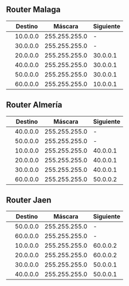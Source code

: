 ## Router Malaga
|     | Destino  | Máscara       | Siguiente |
| --- | ---      | ---           | ---       |
|     | 10.0.0.0 | 255.255.255.0 | -         |
|     | 30.0.0.0 | 255.255.255.0 | -         |
|     | 20.0.0.0 | 255.255.255.0 | 30.0.0.1  |
|     | 40.0.0.0 | 255.255.255.0 | 30.0.0.1  |
|     | 50.0.0.0 | 255.255.255.0 | 30.0.0.1  |
|     | 60.0.0.0 | 255.255.255.0 | 10.0.0.1  |

## Router Almería
|     | Destino  | Máscara       | Siguiente |
| --- | ---      | ---           | ---       |
|     | 40.0.0.0 | 255.255.255.0 | -         |
|     | 50.0.0.0 | 255.255.255.0 | -         |
|     | 10.0.0.0 | 255.255.255.0 | 40.0.0.1  |
|     | 20.0.0.0 | 255.255.255.0 | 40.0.0.1  |
|     | 30.0.0.0 | 255.255.255.0 | 40.0.0.1  |
|     | 60.0.0.0 | 255.255.255.0 | 50.0.0.2  |

## Router Jaen
|     | Destino  | Máscara       | Siguiente |
| --- | ---      | ---           | ---       |
|     | 50.0.0.0 | 255.255.255.0 | -         |
|     | 60.0.0.0 | 255.255.255.0 | -         |
|     | 10.0.0.0 | 255.255.255.0 | 60.0.0.2  |
|     | 20.0.0.0 | 255.255.255.0 | 60.0.0.2  |
|     | 30.0.0.0 | 255.255.255.0 | 50.0.0.1  |
|     | 40.0.0.0 | 255.255.255.0 | 50.0.0.1  |
